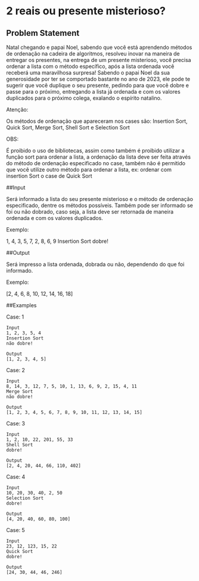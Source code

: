# 2 reais ou presente misterioso?

## Problem Statement

Natal chegando e papai Noel, sabendo que você está aprendendo métodos de ordenação na cadeira de algoritmos, resolveu inovar na maneira de entregar os presentes, na entrega de um presente misterioso, você precisa ordenar a lista com o método específico, após a lista ordenada você receberá uma maravilhosa surpresa! Sabendo o papai Noel da sua generosidade por ter se comportado bastante no ano de 2023, ele pode te sugerir que você duplique o seu presente, pedindo para que você dobre e passe para o próximo, entregando a lista já ordenada e com os valores duplicados para o próximo colega, exalando o espírito natalino.

Atenção:

Os métodos de ordenação que apareceram nos cases são: Insertion Sort, Quick Sort, Merge Sort, Shell Sort e Selection Sort

OBS:

É proibido o uso de bibliotecas, assim como também é proibido utilizar a função sort para ordenar a lista, a ordenação da lista deve ser feita através do método de ordenação especificado no case, também não é permitido que você utilize outro método para ordenar a lista, ex: ordenar com insertion Sort o case de Quick Sort

##Input

Será informado a lista do seu presente misterioso e o método de ordenação especificado, dentre os métodos possíveis. Também pode ser informado se foi ou não dobrado, caso seja, a lista deve ser retornada de maneira ordenada e com os valores duplicados.

Exemplo:

1, 4, 3, 5, 7, 2, 8, 6, 9
Insertion Sort
dobre!

##Output

Será impresso a lista ordenada, dobrada ou não, dependendo do que foi informado.

Exemplo:

[2, 4, 6, 8, 10, 12, 14, 16, 18]

##Examples

Case: 1
```
Input
1, 2, 3, 5, 4
Insertion Sort
não dobre!

Output
[1, 2, 3, 4, 5]
```

Case: 2

```
Input
8, 14, 3, 12, 7, 5, 10, 1, 13, 6, 9, 2, 15, 4, 11
Merge Sort
não dobre!

Output
[1, 2, 3, 4, 5, 6, 7, 8, 9, 10, 11, 12, 13, 14, 15]
```

Case: 3

```
Input
1, 2, 10, 22, 201, 55, 33
Shell Sort
dobre!

Output
[2, 4, 20, 44, 66, 110, 402]
```

Case: 4

```
Input
10, 20, 30, 40, 2, 50
Selection Sort
dobre!

Output
[4, 20, 40, 60, 80, 100]
```

Case: 5

```
Input
23, 12, 123, 15, 22
Quick Sort
dobre!

Output
[24, 30, 44, 46, 246]
```